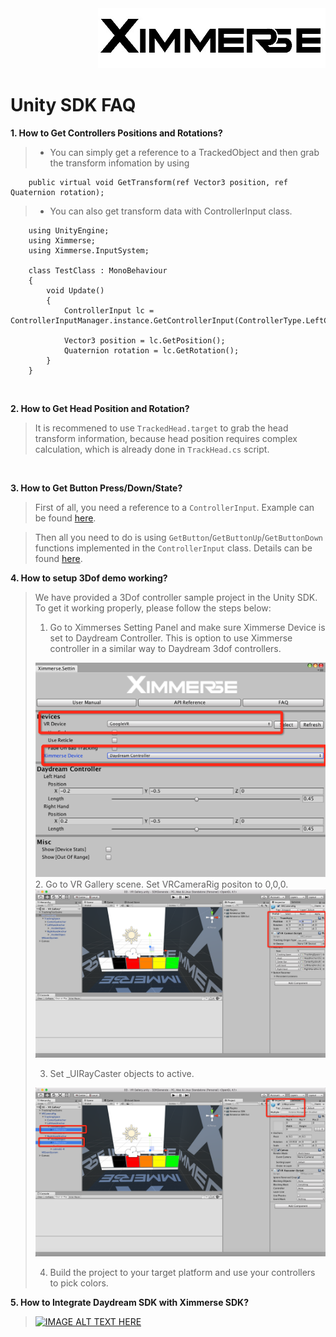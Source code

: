<div align=right><img src="../Tools/imgs/xim.png" ></div>
<h1> Unity SDK FAQ</h1>


**1. How to Get Controllers Positions and Rotations?**

> * You can simply get a reference to a TrackedObject and then grab the transform infomation by using

        public virtual void GetTransform(ref Vector3 position, ref Quaternion rotation);

> * You can also get transform data with ControllerInput class.

        using UnityEngine;
        using Ximmerse;
        using Ximmerse.InputSystem;
      
        class TestClass : MonoBehaviour
        {
            void Update()
            {
                ControllerInput lc = ControllerInputManager.instance.GetControllerInput(ControllerType.LeftController);
      
                Vector3 position = lc.GetPosition();
                Quaternion rotation = lc.GetRotation();
            }
        }

&emsp;

**2. How to Get Head Position and Rotation?**

> It is recommened to use `TrackedHead.target` to grab the head transform information,
because head position requires complex calculation, which is already done in `TrackHead.cs` script.

&emsp;

**3. How to Get Button Press/Down/State?**

> First of all, you need a reference to a `ControllerInput`. Example can be found [here](https://github.com/Ximmerse/SDK/blob/master/Unity/APIDoc.md).

> Then all you need to do is using `GetButton`/`GetButtonUp`/`GetButtonDown` functions implemented in the `ControllerInput` class. Details can be found [here](https://github.com/Ximmerse/SDK/blob/master/Unity/APIDoc.md).

**4. How to setup 3Dof demo working?**
> We have provided a 3Dof controller sample project in the Unity SDK. To get it working properly, please follow the steps below:
> 
>1. Go to Ximmerses Setting Panel and make sure Ximmerse Device is set to Daydream Controller. This is option to use Ximmerse controller in a similar way to Daydream 3dof controllers.
>	<div align=left><img src="../Tools/imgs/3dof_setting.png" ></div>
>2. Go to VR Gallery scene. Set VRCameraRig positon to 0,0,0. 
>	<div align=left><img src="../Tools/imgs/3dof_set_to_zero.png" ></div>
>
>3. Set _UIRayCaster objects to active. 
>	<div align=left><img src="../Tools/imgs/3dof_set_active.png" ></div>
>
>4. Build the project to your target platform and use your controllers to pick colors. 
>

**5. How to Integrate Daydream SDK with Ximmerse SDK?**
> [![IMAGE ALT TEXT HERE](https://www.youtube.com/watch?v=9FwfIG5-bRE/0.jpg)](https://www.youtube.com/watch?v=9FwfIG5-bRE)